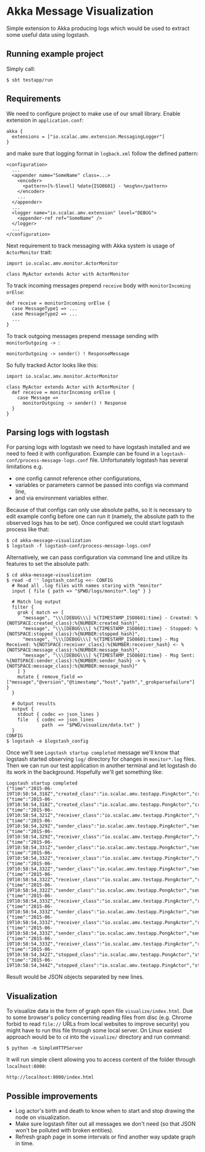 # Akka Message Visualization

Simple extension to Akka producing logs which would be used to extract some useful data using logstash.

## Running example project

Simply call:

    $ sbt testapp/run
    
## Requirements

We need to configure project to make use of our small library. Enable extension in `application.conf`:

    akka {
      extensions = ["io.scalac.amv.extension.MessagingLogger"]
    }

and make sure that logging format in `logback.xml` follow the defined pattern:

    <configuration>
      ...
      <appender name="SomeName" class=...>
        <encoder>
          <pattern>[%-5level] %date{ISO8601} - %msg%n</pattern>
        </encoder>
        ...
      </appender>
      ...
      <logger name="io.scalac.amv.extension" level="DEBUG">
        <appender-ref ref="SomeName" />
      </logger>
      ...
    </configuration>

Next requirement to track messaging with Akka system is usage of `ActorMonitor` trait:

    import io.scalac.amv.monitor.ActorMonitor

    class MyActor extends Actor with ActorMonitor

To track incoming messages prepend `receive` body with `monitorIncoming orElse`:
 
    def receive = monitorIncoming orElse {
      case MessageType1 => ...
      case MessageType2 => ...
      ...
    }
    
To track outgoing messages prepend message sending with `monitorOutgoing -> `:

    monitorOutgoing -> sender() ! ResponseMessage
    
So fully tracked Actor looks like this:

    import io.scalac.amv.monitor.ActorMonitor
    
    class MyActor extends Actor with ActorMonitor {
      def receive = monitorIncoming orElse {
        case Message =>
          monitorOutgoing -> sender() ! Response
      }
    }

## Parsing logs with logstash

For parsing logs with logstash we need to have logstash installed and we need to feed it with configuration. Example can
be found in a `logstash-conf/process-message-logs.conf` file. Unfortunately logstash has several limitations e.g.

 * one config cannot reference other configurations,
 * variables or parameters cannot be passed into configs via command line,
 * and via environment variables either.
 
Because of that configs can only use absolute paths, so it is necessary to edit example config before one can run it
(namely, the absolute path to the observed logs has to be set). Once configured we could start logstash process like
that:

    $ cd akka-message-visualization
    $ logstash -f logstash-conf/process-message-logs.conf

Alternatively, we can pass configuration via command line and utilize its features to set the absolute path: 

    $ cd akka-message-visualization
    $ read -d '' logstash_config <<- CONFIG
      # Read all .log files with names staring with "monitor"
      input { file { path => "$PWD/logs/monitor*.log" } }
      
      # Match log output
      filter {
        grok { match => [
          "message", "\\\[DEBUG\\\] %{TIMESTAMP_ISO8601:time} - Created: %{NOTSPACE:created_class}:%{NUMBER:created_hash}",
          "message", "\\\[DEBUG\\\] %{TIMESTAMP_ISO8601:time} - Stopped: %{NOTSPACE:stopped_class}:%{NUMBER:stopped_hash}",
          "message", "\\\[DEBUG\\\] %{TIMESTAMP_ISO8601:time} - Msg Received: %{NOTSPACE:receiver_class}:%{NUMBER:receiver_hash} <- %{NOTSPACE:message_class}:%{NUMBER:message_hash}",
          "message", "\\\[DEBUG\\\] %{TIMESTAMP_ISO8601:time} - Msg Sent: %{NOTSPACE:sender_class}:%{NUMBER:sender_hash} -> %{NOTSPACE:message_class}:%{NUMBER:message_hash}"
        ] }
        mutate { remove_field => ["message","@version","@timestamp","host","path","_grokparsefailure"] }
      }
      
      # Output results
      output {
        stdout { codec => json_lines }
        file   { codec => json_lines
                 path  => "$PWD/visualize/data.txt" }
      }
    CONFIG
    $ logstash -e $logstash_config

Once we'll see `Logstash startup completed` message we'll know that logstash started observing `log/` directory for
changes in `monitor*.log` files. Then we can run our test application in another terminal and let logstash do its work
in the background. Hopefully we'll get something like:
 
    Logstash startup completed
    {"time":"2015-06-19T10:58:54,318Z","created_class":"io.scalac.amv.testapp.PingActor","created_hash":"1974990182"}
    {"time":"2015-06-19T10:58:54,318Z","created_class":"io.scalac.amv.testapp.PongActor","created_hash":"1656124757"}
    {"time":"2015-06-19T10:58:54,321Z","receiver_class":"io.scalac.amv.testapp.PingActor","receiver_hash":"1974990182","message_class":"io.scalac.amv.testapp.PingActor$Initialize$","message_hash":"-1430411344"}
    {"time":"2015-06-19T10:58:54,329Z","sender_class":"io.scalac.amv.testapp.PingActor","sender_hash":"1974990182","message_class":"io.scalac.amv.testapp.PingActor$PingMessage","message_hash":"696210608"}
    {"time":"2015-06-19T10:58:54,329Z","receiver_class":"io.scalac.amv.testapp.PongActor","receiver_hash":"1656124757","message_class":"io.scalac.amv.testapp.PingActor$PingMessage","message_hash":"696210608"}
    {"time":"2015-06-19T10:58:54,331Z","sender_class":"io.scalac.amv.testapp.PongActor","sender_hash":"1656124757","message_class":"io.scalac.amv.testapp.PongActor$PongMessage","message_hash":"-595598217"}
    {"time":"2015-06-19T10:58:54,332Z","receiver_class":"io.scalac.amv.testapp.PingActor","receiver_hash":"1974990182","message_class":"io.scalac.amv.testapp.PongActor$PongMessage","message_hash":"-595598217"}
    {"time":"2015-06-19T10:58:54,332Z","sender_class":"io.scalac.amv.testapp.PingActor","sender_hash":"1974990182","message_class":"io.scalac.amv.testapp.PingActor$PingMessage","message_hash":"696210608"}
    {"time":"2015-06-19T10:58:54,332Z","receiver_class":"io.scalac.amv.testapp.PongActor","receiver_hash":"1656124757","message_class":"io.scalac.amv.testapp.PingActor$PingMessage","message_hash":"696210608"}
    {"time":"2015-06-19T10:58:54,332Z","sender_class":"io.scalac.amv.testapp.PongActor","sender_hash":"1656124757","message_class":"io.scalac.amv.testapp.PongActor$PongMessage","message_hash":"-595598217"}
    {"time":"2015-06-19T10:58:54,333Z","receiver_class":"io.scalac.amv.testapp.PingActor","receiver_hash":"1974990182","message_class":"io.scalac.amv.testapp.PongActor$PongMessage","message_hash":"-595598217"}
    {"time":"2015-06-19T10:58:54,333Z","sender_class":"io.scalac.amv.testapp.PingActor","sender_hash":"1974990182","message_class":"io.scalac.amv.testapp.PingActor$PingMessage","message_hash":"696210608"}
    {"time":"2015-06-19T10:58:54,333Z","receiver_class":"io.scalac.amv.testapp.PongActor","receiver_hash":"1656124757","message_class":"io.scalac.amv.testapp.PingActor$PingMessage","message_hash":"696210608"}
    {"time":"2015-06-19T10:58:54,333Z","sender_class":"io.scalac.amv.testapp.PongActor","sender_hash":"1656124757","message_class":"io.scalac.amv.testapp.PongActor$PongMessage","message_hash":"-595598217"}
    {"time":"2015-06-19T10:58:54,333Z","receiver_class":"io.scalac.amv.testapp.PingActor","receiver_hash":"1974990182","message_class":"io.scalac.amv.testapp.PongActor$PongMessage","message_hash":"-595598217"}
    {"time":"2015-06-19T10:58:54,342Z","stopped_class":"io.scalac.amv.testapp.PongActor","stopped_hash":"1656124757"}
    {"time":"2015-06-19T10:58:54,344Z","stopped_class":"io.scalac.amv.testapp.PingActor","stopped_hash":"1974990182"}

Result would be JSON objects separated by new lines.

## Visualization

To visualize data in the form of graph open file `visualize/index.html`. Due to some browser's policy concerning
reading files from disc (e.g. Chrome forbid to read `file://` URLs from local websites to improve security) you might
have to run this file through some local server. On Linux easiest approach would be to `cd` into the `visualize/`
directory and run command:

    $ python -m SimpleHTTPServer
    
It will run simple client allowing you to access content of the folder through `localhost:8000`:

    http://localhost:8000/index.html

## Possible improvements

 * Log actor's birth and death to know when to start and stop drawing the node on visualization.
 * Make sure logstash filter out all messages we don't need (so that JSON won't be polluted with broken entities).
 * Refresh graph page in some intervals or find another way update graph in time.
